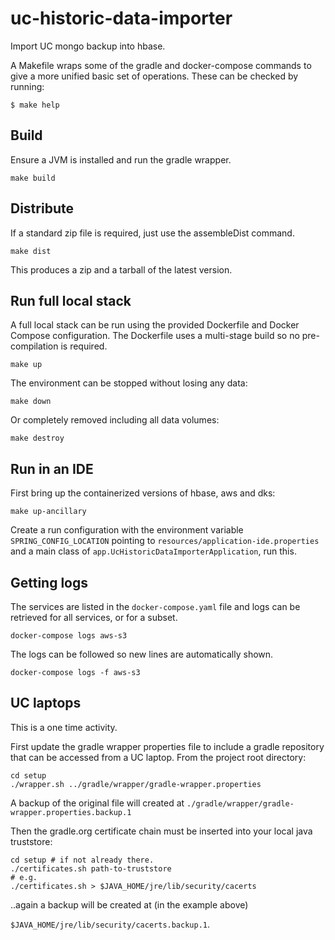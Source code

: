 # uc-historic-data-importer

Import UC mongo backup into hbase.


A Makefile wraps some of the gradle and docker-compose commands to give a
more unified basic set of operations. These can be checked by running:

```
$ make help
```

## Build

Ensure a JVM is installed and run the gradle wrapper.

    make build

## Distribute

If a standard zip file is required, just use the assembleDist command.

    make dist

This produces a zip and a tarball of the latest version.

## Run full local stack

A full local stack can be run using the provided Dockerfile and Docker
Compose configuration. The Dockerfile uses a multi-stage build so no
pre-compilation is required.

    make up

The environment can be stopped without losing any data:

    make down

Or completely removed including all data volumes:

    make destroy


## Run in an IDE

First bring up the containerized versions of hbase, aws and dks:

    make up-ancillary

Create a run configuration with the environment variable `SPRING_CONFIG_LOCATION`
pointing to `resources/application-ide.properties` and a main class of
`app.UcHistoricDataImporterApplication`, run this.


## Getting logs

The services are listed in the `docker-compose.yaml` file and logs can be
retrieved for all services, or for a subset.

    docker-compose logs aws-s3

The logs can be followed so new lines are automatically shown.

    docker-compose logs -f aws-s3

## UC laptops

This is a one time activity.

First update the gradle wrapper properties file to include a gradle repository
that can be accessed from a UC laptop. From the  project root directory:

    cd setup
    ./wrapper.sh ../gradle/wrapper/gradle-wrapper.properties

A backup of the original file will created at
`./gradle/wrapper/gradle-wrapper.properties.backup.1`

Then the gradle.org certificate chain must be inserted into your local java
truststore:

    cd setup # if not already there.
    ./certificates.sh path-to-truststore
    # e.g.
    ./certificates.sh > $JAVA_HOME/jre/lib/security/cacerts

..again a backup will be created at (in the example above)

`$JAVA_HOME/jre/lib/security/cacerts.backup.1`.
